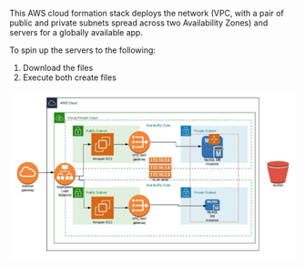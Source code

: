This AWS cloud formation stack deploys the network (VPC, with a pair of public and private subnets spread across two Availability Zones) and servers 
for a globally available app.

To spin up the servers to the following:
1. Download the files
2. Execute both create files

![alt text](https://github.com/fhettmer/Deploy-web-application/blob/master/Architecture%20high%20availability%20app.jpeg)


